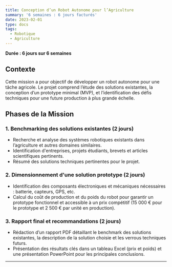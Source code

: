 ```yaml
---
title: Conception d’un Robot Autonome pour l’Agriculture
summary: '6 semaines : 6 jours facturés'
date: 2023-02-01
type: docs
tags:
  - Robotique
  - Agriculture
---
```


**Durée : 6 jours sur 6 semaines**

## Contexte
Cette mission a pour objectif de développer un robot autonome pour une tâche agricole. Le projet comprend l’étude des solutions existantes, la conception d’un prototype minimal (MVP), et l’identification des défis techniques pour une future production à plus grande échelle.

## Phases de la Mission

### 1. Benchmarking des solutions existantes (2 jours)
- Recherche et analyse des systèmes robotiques existants dans l’agriculture et autres domaines similaires.
- Identification d'entreprises, projets étudiants, brevets et articles scientifiques pertinents.
- Résumé des solutions techniques pertinentes pour le projet.

### 2. Dimensionnement d'une solution prototype (2 jours)
- Identification des composants électroniques et mécaniques nécessaires : batterie, capteurs, GPS, etc.
- Calcul du coût de production et du poids du robot pour garantir un prototype fonctionnel et accessible à un prix compétitif (15 000 € pour le prototype et 2 500 € par unité en production).

### 3. Rapport final et recommandations (2 jours)
- Rédaction d’un rapport PDF détaillant le benchmark des solutions existantes, la description de la solution choisie et les verrous techniques futurs.
- Présentation des résultats clés dans un tableau Excel (prix et poids) et une présentation PowerPoint pour les principales conclusions.

---


